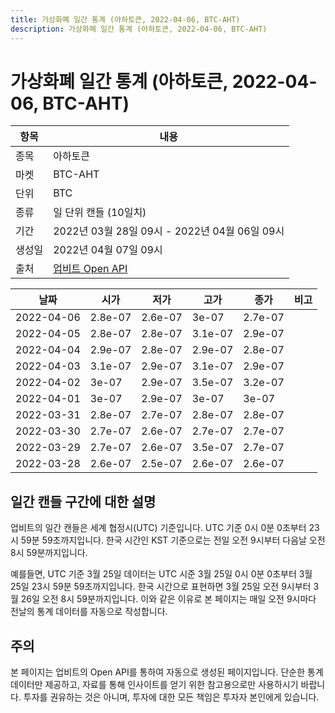 ```yaml
---
title: 가상화폐 일간 통계 (아하토큰, 2022-04-06, BTC-AHT)
description: 가상화폐 일간 통계 (아하토큰, 2022-04-06, BTC-AHT)
---
```



가상화폐 일간 통계 (아하토큰, 2022-04-06, BTC-AHT)
===

|항목|내용|
|--|--|
|종목|아하토큰|
|마켓|BTC-AHT|
|단위|BTC|
|종류|일 단위 캔들 (10일치)|
|기간|2022년 03월 28일 09시 - 2022년 04월 06일 09시|
|생성일|2022년 04월 07일 09시|
|출처|[업비트 Open API](https://docs.upbit.com)|


|날짜|시가|저가|고가|종가|비고|
|--|--|--|--|--|--|
|2022-04-06|2.8e-07|2.6e-07|3e-07|2.7e-07|    |
|2022-04-05|2.8e-07|2.8e-07|3.1e-07|2.9e-07|    |
|2022-04-04|2.9e-07|2.8e-07|2.9e-07|2.8e-07|    |
|2022-04-03|3.1e-07|2.9e-07|3.1e-07|2.9e-07|    |
|2022-04-02|3e-07|2.9e-07|3.5e-07|3.2e-07|    |
|2022-04-01|3e-07|2.9e-07|3e-07|3e-07|    |
|2022-03-31|2.8e-07|2.7e-07|2.8e-07|2.8e-07|    |
|2022-03-30|2.7e-07|2.6e-07|2.7e-07|2.7e-07|    |
|2022-03-29|2.7e-07|2.6e-07|3.5e-07|2.7e-07|    |
|2022-03-28|2.6e-07|2.5e-07|2.6e-07|2.6e-07|    |


일간 캔들 구간에 대한 설명
---


업비트의 일간 캔들은 세계 협정시(UTC) 기준입니다. 
UTC 기준 0시 0분 0초부터 23시 59분 59초까지입니다. 
한국 시간인 KST 기준으로는 전일 오전 9시부터 다음날 오전 8시 59분까지입니다. 


예를들면, UTC 기준 3월 25일 데이터는 UTC 시준 3월 25일 0시 0분 0초부터 3월 25일 23시 59분 59초까지입니다. 
한국 시간으로 표현하면 3월 25일 오전 9시부터 3월 26일 오전 8시 59분까지입니다. 
이와 같은 이유로 본 페이지는 매일 오전 9시마다 전날의 통계 데이터를 자동으로 작성합니다. 


주의
---


본 페이지는 업비트의 Open API를 통하여 자동으로 생성된 페이지입니다. 
단순한 통계 데이터만 제공하고, 자료를 통해 인사이트를 얻기 위한 참고용으로만 사용하시기 바랍니다. 
투자를 권유하는 것은 아니며, 투자에 대한 모든 책임은 투자자 본인에게 있습니다. 
